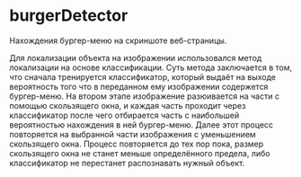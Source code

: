 # burgerDetector
Нахождения бургер-меню на скриншоте веб-страницы.

Для локализации объекта на изображении использовался метод локализации на основе классификации.
Суть метода заключается в том, что сначала тренируется классификатор, который выдаёт на выходе вероятность того что в переданном ему изображении содержется бургер-меню.
На втором этапе изображение разюивается на части с помощью скользящего окна, и каждая часть проходит через классификатор после чего отбирается часть с наибольшей вероятностью нахождения в ней бургер-меню.
Далее этот процесс повторяется на выбранной части изображения с уменьшением скользящего окна.
Процесс повторяется до тех пор пока, размер скользящего окна не станет меньше определённого предела, либо классификатор не перестанет распознавать нужный объект.
